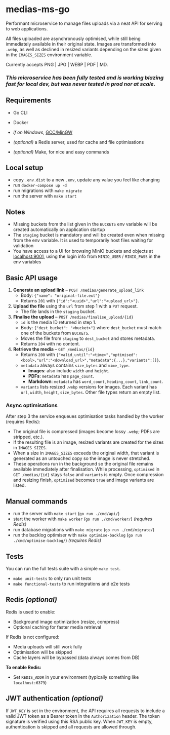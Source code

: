 # medias-ms-go

Performant microservice to manage files uploads via a neat API for serving to web applications.

All files uploaded are asynchronously optimised, while still being immediately available in their original state. Images are transformed into ``.webp``, as well as declined in resized variants depending on the sizes given in the ``IMAGES_SIZES`` environment variable.

Currently accepts PNG | JPG | WEBP | PDF | MD.

### ***This microservice has been fully tested and is working blazing fast for local dev, but was never tested in prod nor at scale.***

## Requirements
- Go CLI
- Docker


- *if on Windows,* [GCC/MinGW](https://jmeubank.github.io/tdm-gcc/download/)


- *(optional)* a Redis server, used for cache and file optimisations
- *(optional)* Make, for nice and easy commands

## Local setup

- copy ``.env.dist`` to a new ``.env``, update any value you feel like changing
- run ``docker-compose up -d``
- run migrations with ``make migrate``
- run the server with ``make start``

## Notes

- Missing buckets from the list given in the ``BUCKETS`` env variable will be created automatically on application startup
- The ``staging`` bucket is mandatory and will be created even when missing from the env variable. It is used to temporarily host files waiting for validation
- You have access to a UI for browsing MinIO buckets and objects at [localhost:9001](http://localhost:9001), using the login info from ``MINIO_USER`` / ``MINIO_PASS`` in the env variables

## Basic API usage

1. **Generate an upload link** – ``POST /medias/generate_upload_link``
   - Body: ``{"name": "original-file.ext"}``
   - Returns ``201`` with ``{"id":"<uuid>","url":"<upload_url>"}``.
2. **Upload the file** using the ``url`` from step 1 with a ``PUT`` request.
   - The file lands in the ``staging`` bucket.
3. **Finalise the upload** – ``POST /medias/finalise_upload/{id}``
   - ``id`` is the media ID returned in step 1.
   - Body: ``{"dest_bucket": "<bucket>"}`` where ``dest_bucket`` must match one of the buckets from ``BUCKETS``.
   - Moves the file from ``staging`` to ``dest_bucket`` and stores metadata.
   - Returns ``204`` with no content.
4. **Retrieve the media** – ``GET /medias/{id}``
   - Returns ``200`` with ``{"valid_until":"<time>","optimised":<bool>,"url":"<download_url>","metadata":{...},"variants":[]}``.
   - ``metadata`` always contains ``size_bytes`` and ``mime_type``.
     - **Images**: also include ``width`` and ``height``.
     - **PDFs**: ``metadata`` has ``page_count``.
     - **Markdown**: ``metadata`` has ``word_count``, ``heading_count``, ``link_count``.
   - ``variants`` lists resized ``.webp`` versions for images. Each variant has ``url``, ``width``, ``height``, ``size_bytes``. Other file types return an empty list.

### Async optimisations

 After step 3 the service enqueues optimisation tasks handled by the worker (requires Redis):

- The original file is compressed (images become lossy ``.webp``; PDFs are stripped, etc.).
- If the resulting file is an image, resized variants are created for the sizes in ``IMAGES_SIZES``.
- When a size in ``IMAGES_SIZES`` exceeds the original width, that variant is generated as an untouched copy so the image is never stretched.
- These operations run in the background so the original file remains available immediately after finalisation.
  While processing, ``optimised`` in ``GET /medias/{id}`` stays ``false`` and ``variants`` is empty. Once compression and resizing finish, ``optimised`` becomes ``true`` and image variants are listed.

## Manual commands

- run the server with ``make start`` (``go run ./cmd/api/``)
- start the worker with ``make worker`` (``go run ./cmd/worker/``) *(requires Redis)*
- run database migrations with ``make migrate`` (``go run ./cmd/migrate/``)
- run the backlog optimiser with ``make optimise-backlog`` (``go run ./cmd/optimise-backlog/``) *(requires Redis)*

## Tests

You can run the full tests suite with a simple ``make test``.
- ``make unit-tests`` to only run unit tests
- ``make functional-tests`` to run integrations and e2e tests

## Redis *(optional)*

Redis is used to enable:
- Background image optimization (resize, compress)
- Optional caching for faster media retrieval

If Redis is not configured:
- Media uploads will still work fully
- Optimisation will be skipped
- Cache layers will be bypassed (data always comes from DB)

**To enable Redis:**
- Set `REDIS_ADDR` in your environment (typically something like ``localhost:6379``)

## JWT authentication *(optional)*

If `JWT_KEY` is set in the environment, the API requires all requests to
include a valid JWT token as a Bearer token in the `Authorization` header. The
token signature is verified using this RSA public key. When `JWT_KEY` is
empty, authentication is skipped and all requests are allowed through.
